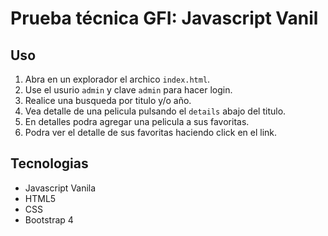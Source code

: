 # Prueba técnica GFI: Javascript Vanil
## Uso
1. Abra en un explorador el archico `index.html`.
2. Use el usurio `admin` y clave `admin` para hacer login.
3. Realice una busqueda por titulo y/o año.
4. Vea detalle de una pelicula pulsando el `details` abajo del titulo.
5. En detalles podra agregar una pelicula a sus favoritas.
6. Podra ver el detalle de sus favoritas haciendo click en el link.
## Tecnologias
- Javascript Vanila
- HTML5
- CSS
- Bootstrap 4

